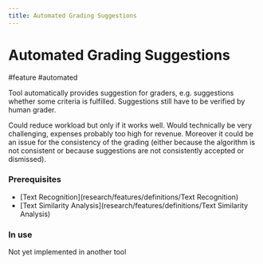 ```yaml
---
title: Automated Grading Suggestions
---
```


# Automated Grading Suggestions

#feature #automated

Tool automatically provides suggestion for graders, e.g. suggestions whether some criteria is fulfilled. Suggestions still have to be verified by human grader.

Could reduce workload but only if it works well. Would technically be very challenging, expenses probably too high for revenue. Moreover it could be an issue for the consistency of the grading (either because the algorithm is not consistent or because suggestions are not consistently accepted or dismissed).

### Prerequisites

- [Text Recognition](research/features/definitions/Text Recognition)
- [Text Similarity Analysis](research/features/definitions/Text Similarity Analysis)

### In use

Not yet implemented in another tool
